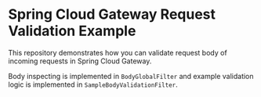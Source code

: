 # Spring Cloud Gateway Request Validation Example

This repository demonstrates how you can validate request body 
of incoming requests in Spring Cloud Gateway.

Body inspecting is implemented in `BodyGlobalFilter` and example validation logic 
is implemented in `SampleBodyValidationFilter`.

